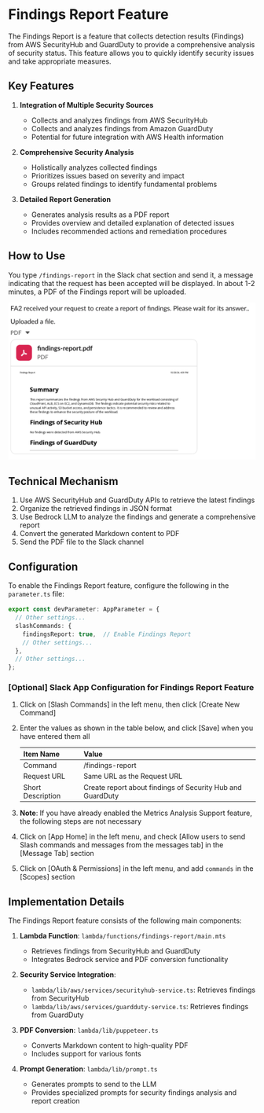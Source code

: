 # Findings Report Feature

The Findings Report is a feature that collects detection results (Findings) from AWS SecurityHub and GuardDuty to provide a comprehensive analysis of security status. This feature allows you to quickly identify security issues and take appropriate measures.

## Key Features

1. **Integration of Multiple Security Sources**
   - Collects and analyzes findings from AWS SecurityHub
   - Collects and analyzes findings from Amazon GuardDuty
   - Potential for future integration with AWS Health information

2. **Comprehensive Security Analysis**
   - Holistically analyzes collected findings
   - Prioritizes issues based on severity and impact
   - Groups related findings to identify fundamental problems

3. **Detailed Report Generation**
   - Generates analysis results as a PDF report
   - Provides overview and detailed explanation of detected issues
   - Includes recommended actions and remediation procedures

## How to Use

You type `/findings-report` in the Slack chat section and send it, a message indicating that the request has been accepted will be displayed.
In about 1-2 minutes, a PDF of the Findings report will be uploaded.

![findings-report](./docs/images/en/fa2-findings-report.png)

## Technical Mechanism

1. Use AWS SecurityHub and GuardDuty APIs to retrieve the latest findings
2. Organize the retrieved findings in JSON format
3. Use Bedrock LLM to analyze the findings and generate a comprehensive report
4. Convert the generated Markdown content to PDF
5. Send the PDF file to the Slack channel

## Configuration

To enable the Findings Report feature, configure the following in the `parameter.ts` file:

```typescript
export const devParameter: AppParameter = {
  // Other settings...
  slashCommands: {
    findingsReport: true,  // Enable Findings Report
    // Other settings...
  },
  // Other settings...
};
```

### [Optional] Slack App Configuration for Findings Report Feature

1. Click on [Slash Commands] in the left menu, then click [Create New Command]
2. Enter the values as shown in the table below, and click [Save] when you have entered them all

   | Item Name | Value |
   | --------- | ----- |
   | Command | /findings-report |
   | Request URL | Same URL as the Request URL |
   | Short Description | Create report about findings of Security Hub and GuardDuty |

3. **Note**: If you have already enabled the Metrics Analysis Support feature, the following steps are not necessary
4. Click on [App Home] in the left menu, and check [Allow users to send Slash commands and messages from the messages tab] in the [Message Tab] section
5. Click on [OAuth & Permissions] in the left menu, and add `commands` in the [Scopes] section

## Implementation Details

The Findings Report feature consists of the following main components:

1. **Lambda Function**: `lambda/functions/findings-report/main.mts`
   - Retrieves findings from SecurityHub and GuardDuty
   - Integrates Bedrock service and PDF conversion functionality

2. **Security Service Integration**:
   - `lambda/lib/aws/services/securityhub-service.ts`: Retrieves findings from SecurityHub
   - `lambda/lib/aws/services/guardduty-service.ts`: Retrieves findings from GuardDuty

3. **PDF Conversion**: `lambda/lib/puppeteer.ts`
   - Converts Markdown content to high-quality PDF
   - Includes support for various fonts

4. **Prompt Generation**: `lambda/lib/prompt.ts`
   - Generates prompts to send to the LLM
   - Provides specialized prompts for security findings analysis and report creation

